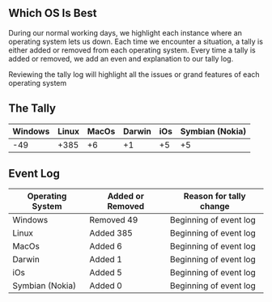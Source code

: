 ## Which OS Is Best

During our normal working days, we highlight each instance where an operating system lets us down. Each time we encounter a situation, a tally is either added or removed from each operating system. Every time a tally is added or removed, we add an even and explanation to our tally log. 

Reviewing the tally log will highlight all the issues or grand features of each operating system

## The Tally

| Windows | Linux | MacOs | Darwin | iOs | Symbian (Nokia) |
| ------- | ----- | ----- | ------ | --- | --------------- |
|     -49 |  +385 |    +6 |     +1 |  +5 |              +5 |

## Event Log

| Operating System | Added or Removed | Reason for tally change |
| ---------------- | ---------------- | ----------------------- |
| Windows          | Removed       49 | Beginning of event log  |
| Linux            | Added        385 | Beginning of event log  |
| MacOs            | Added          6 | Beginning of event log  |
| Darwin           | Added          1 | Beginning of event log  |
| iOs              | Added          5 | Beginning of event log  |
| Symbian (Nokia)  | Added          0 | Beginning of event log  |
